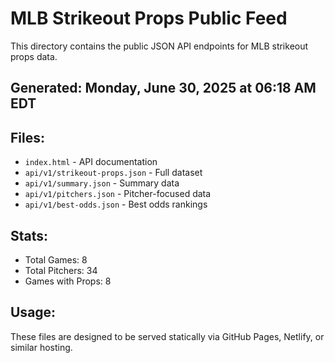 # MLB Strikeout Props Public Feed

This directory contains the public JSON API endpoints for MLB strikeout props data.

## Generated: Monday, June 30, 2025 at 06:18 AM EDT

## Files:
- `index.html` - API documentation
- `api/v1/strikeout-props.json` - Full dataset
- `api/v1/summary.json` - Summary data
- `api/v1/pitchers.json` - Pitcher-focused data  
- `api/v1/best-odds.json` - Best odds rankings

## Stats:
- Total Games: 8
- Total Pitchers: 34
- Games with Props: 8

## Usage:
These files are designed to be served statically via GitHub Pages, Netlify, or similar hosting.
